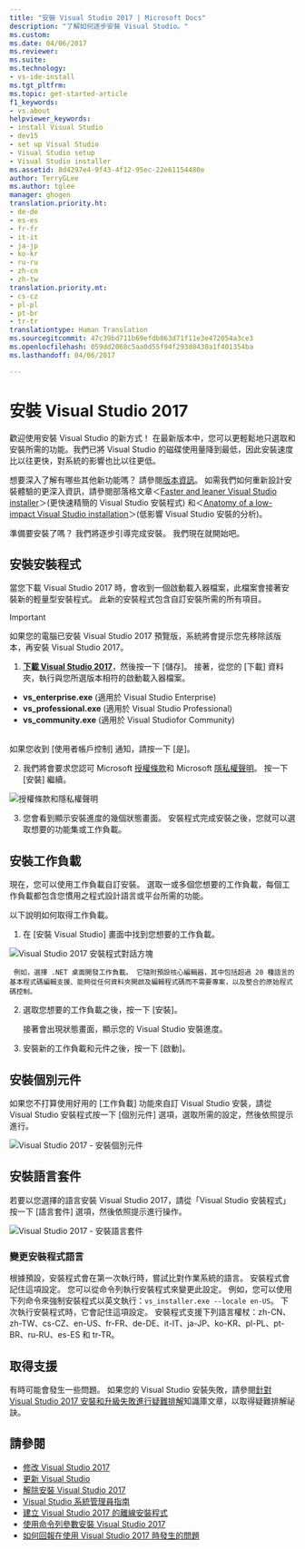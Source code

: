 ```yaml
---
title: "安裝 Visual Studio 2017 | Microsoft Docs"
description: "了解如何逐步安裝 Visual Studio。"
ms.custom: 
ms.date: 04/06/2017
ms.reviewer: 
ms.suite: 
ms.technology:
- vs-ide-install
ms.tgt_pltfrm: 
ms.topic: get-started-article
f1_keywords:
- vs.about
helpviewer_keywords:
- install Visual Studio
- dev15
- set up Visual Studio
- Visual Studio setup
- Visual Studio installer
ms.assetid: 8d4297e4-9f43-4f12-95ec-22e61154480e
author: TerryGLee
ms.author: tglee
manager: ghogen
translation.priority.ht:
- de-de
- es-es
- fr-fr
- it-it
- ja-jp
- ko-kr
- ru-ru
- zh-cn
- zh-tw
translation.priority.mt:
- cs-cz
- pl-pl
- pt-br
- tr-tr
translationtype: Human Translation
ms.sourcegitcommit: 47c39bd711b69efdb863d71f11e3e472054a3ce3
ms.openlocfilehash: 059dd2068c5aa0d55f94f293d8430a1f401354ba
ms.lasthandoff: 04/06/2017

---
```

# <a name="install-visual-studio-2017"></a>安裝 Visual Studio 2017
歡迎使用安裝 Visual Studio 的新方式！ 在最新版本中，您可以更輕鬆地只選取和安裝所需的功能。我們已將 Visual Studio 的磁碟使用量降到最低，因此安裝速度比以往更快，對系統的影響也比以往更低。  

 想要深入了解有哪些其他新功能嗎？ 請參閱[版本資訊](https://www.visualstudio.com/news/releasenotes/vs15-relnotes)。 如需我們如何重新設計安裝體驗的更深入資訊，請參閱部落格文章＜[Faster and leaner Visual Studio installer](https://blogs.msdn.microsoft.com/visualstudio/2016/04/01/faster-leaner-visual-studio-installer/)＞(更快速精簡的 Visual Studio 安裝程式) 和＜[Anatomy of a low-impact Visual Studio installation](https://blogs.msdn.microsoft.com/visualstudio/2016/04/25/anatomy-of-a-low-impact-visual-studio-install/)＞(低影響 Visual Studio 安裝的分析)。  

 準備要安裝了嗎？ 我們將逐步引導完成安裝。 我們現在就開始吧。  

## <a name="install-the-installer"></a>安裝安裝程式  
 當您下載 Visual Studio 2017 時，會收到一個啟動載入器檔案，此檔案會接著安裝新的輕量型安裝程式。 此新的安裝程式包含自訂安裝所需的所有項目。  

> [!IMPORTANT]
> 如果您的電腦已安裝 Visual Studio 2017 預覽版，系統將會提示您先移除該版本，再安裝 Visual Studio 2017。

1.  **[下載 Visual Studio 2017](https://aka.ms/vsdownload?utm_source=mscom&utm_campaign=msdocs)**，然後按一下 [儲存]。 接著，從您的 [下載] 資料夾，執行與您所選版本相符的啟動載入器檔案。

  * **vs_enterprise.exe** (適用於 Visual Studio Enterprise)
  * **vs_professional.exe** (適用於 Visual Studio Professional)
  * **vs_community.exe** (適用於 Visual Studiofor Community)  <br><br>

  如果您收到 [使用者帳戶控制] 通知，請按一下 [是]。  

2.  我們將會要求您認可 Microsoft [授權條款](https://www.visualstudio.com/license-terms/)和 Microsoft [隱私權聲明](https://go.microsoft.com/fwlink/?LinkID=824704)。 按一下 [安裝] 繼續。  

   ![授權條款和隱私權聲明](media/vs2017-privacy-and-license-terms.PNG "Microsoft 授權條款和隱私權聲明")  

3.  您會看到顯示安裝進度的幾個狀態畫面。 安裝程式完成安裝之後，您就可以選取想要的功能集或工作負載。

## <a name="install-workloads"></a>安裝工作負載  
 現在，您可以使用工作負載自訂安裝。 選取一或多個您想要的工作負載，每個工作負載都包含您慣用之程式設計語言或平台所需的功能。  

 以下說明如何取得工作負載。  

1.  在 [安裝 Visual Studio] 畫面中找到您想要的工作負載。  

  ![Visual Studio 2017 安裝程式對話方塊](media/vs2017-workloads.PNG "安裝 Visual Studio 工作負載")

     例如，選擇 .NET 桌面開發工作負載。 它隨附預設核心編輯器，其中包括超過 20 種語言的基本程式碼編輯支援、能夠從任何資料夾開啟及編輯程式碼而不需要專案，以及整合的原始程式碼控制。  

2.  選取您想要的工作負載之後，按一下 [安裝]。  

    接著會出現狀態畫面，顯示您的 Visual Studio 安裝進度。

3.  安裝新的工作負載和元件之後，按一下 [啟動]。

## <a name="install-individual-components"></a>安裝個別元件

如果您不打算使用好用的 [工作負載] 功能來自訂 Visual Studio 安裝，請從 Visual Studio 安裝程式按一下 [個別元件] 選項，選取所需的設定，然後依照提示進行。

  ![Visual Studio 2017 - 安裝個別元件](media/vs2017-components.PNG "安裝 Visual Studio 的個別元件")

## <a name="install-language-packs"></a>安裝語言套件

若要以您選擇的語言安裝 Visual Studio 2017，請從「Visual Studio 安裝程式」按一下 [語言套件] 選項，然後依照提示進行操作。

  ![Visual Studio 2017 - 安裝語言套件](media/vs2017-languages.PNG "安裝 Visual Studio 語言套件")

### <a name="change-the-installer-language"></a>變更安裝程式語言

根據預設，安裝程式會在第一次執行時，嘗試比對作業系統的語言。 安裝程式會記住這項設定。 您可以從命令列執行安裝程式來變更此設定。 例如，您可以使用下列命令來強制安裝程式以英文執行：`vs_installer.exe --locale en-US`。 下次執行安裝程式時，它會記住這項設定。 安裝程式支援下列語言權杖：zh-CN、zh-TW、cs-CZ、en-US、fr-FR、de-DE、it-IT、ja-JP、ko-KR、pl-PL、pt-BR、ru-RU、es-ES 和 tr-TR。

## <a name="get-support"></a>取得支援
有時可能會發生一些問題。 如果您的 Visual Studio 安裝失敗，請參閱[針對 Visual Studio 2017 安裝和升級失敗進行疑難排解](https://support.microsoft.com/help/4015967/troubleshooting-visual-studio-2017-installation-and-upgrade-failures)知識庫文章，以取得疑難排解祕訣。

## <a name="see-also"></a>請參閱  
* [修改 Visual Studio 2017](modify-visual-studio.md)
* [更新 Visual Studio](update-visual-studio.md)
* [解除安裝 Visual Studio 2017](uninstall-visual-studio.md)
* [Visual Studio 系統管理員指南](visual-studio-administrator-guide.md)
* [建立 Visual Studio 2017 的離線安裝程式](create-an-offline-installation-of-visual-studio.md)
* [使用命令列參數安裝 Visual Studio 2017](use-command-line-parameters-to-install-visual-studio.md) 
* [如何回報在使用 Visual Studio 2017 時發生的問題](../ide/how-to-report-a-problem-with-visual-studio-2017.md)

